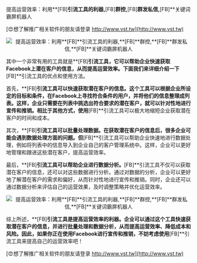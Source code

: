提高运营效率：利用**[FB]**引流工具的利器,**[FB]**群控,**[FB]**群发私信,**[FB]**关键词霸屏机器人

[😍想了解推广相关软件的朋友请登录 http://www.vst.tw](http://www.vst.tw)

 <center><img src="https://vst.tw/MP4/tuiguang/png/3.png" alt="提高运营效率：利用**[FB]**引流工具的利器,**[FB]**群控,**[FB]**群发私信,**[FB]**关键词霸屏机器人"></center>

其中一个非常有用的工具就是**[FB]**引流工具，它可以帮助企业快速获取Facebook上潜在客户的信息，从而提高运营效率。下面我们来详细介绍一下**[FB]**引流工具的优点和使用方法。

首先，**[FB]**引流工具可以快速获取潜在客户的信息。这个工具可以根据企业所设定的目标和条件，在Facebook上寻找符合条件的用户，并将他们的信息整理成列表。这样，企业只需要在列表中挑选出符合要求的潜在客户，就可以针对性地进行宣传和推销。相比于其他方式，使用**[FB]**引流工具可以极大地缩短企业获取潜在客户的时间和成本。

其次，**[FB]**引流工具可以批量处理数据。在获取潜在客户的信息后，很多企业可能会遇到数据处理方面的问题。但**[FB]**引流工具可以帮助企业快速地进行数据处理，例如将列表中的信息导入到企业自己的客户管理系统中。这样，企业可以更好地管理和跟进这些潜在客户，提高运营效率。

最后，**[FB]**引流工具可以帮助企业进行数据分析。**[FB]**引流工具不仅可以获取潜在客户的信息，还可以对这些数据进行分析。通过对数据的分析，企业可以更好地了解潜在客户的需求和偏好，从而针对性地进行宣传和推销。同时，企业还可以通过数据分析来评估自己的运营效果，及时调整策略并优化运营效率。

 <center><img src="https://vst.tw/MP4/tuiguang/png/2.png" alt="提高运营效率：利用**[FB]**引流工具的利器,**[FB]**群控,**[FB]**群发私信,**[FB]**关键词霸屏机器人"></center>

综上所述，**[FB]**引流工具是提高运营效率的利器。企业可以通过这个工具快速获取潜在客户的信息，并进行批量处理和数据分析，从而提高运营效率、降低成本和风险。因此，如果你正在使用Facebook进行宣传和推销，不妨考虑使用**[FB]**引流工具来提高自己的运营效率吧！

[😍想了解推广相关软件的朋友请登录 http://www.vst.tw](http://www.vst.tw)




